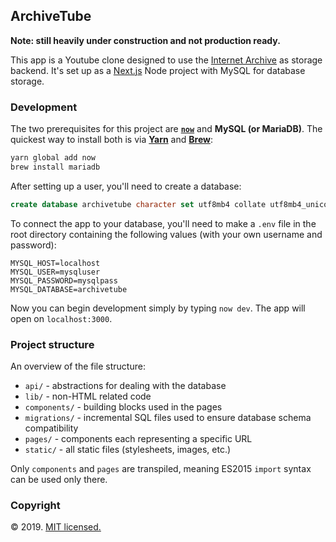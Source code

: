 ## ArchiveTube

**Note: still heavily under construction and not production ready.**

This app is a Youtube clone designed to use the [Internet Archive](https://archive.org/) as storage backend. It's set up as a [Next.js](https://zeit.co/guides/deploying-nextjs-with-now/) Node project with MySQL for database storage.

### Development

The two prerequisites for this project are **[`now`](https://zeit.co/download)** and **MySQL (or MariaDB)**. The quickest way to install both is via **[Yarn](https://yarnpkg.com/)** and **[Brew](https://brew.sh/)**:

```sh
yarn global add now
brew install mariadb
```

After setting up a user, you'll need to create a database:

```sql
create database archivetube character set utf8mb4 collate utf8mb4_unicode_ci;
```

To connect the app to your database, you'll need to make a `.env` file in the root directory containing the following values (with your own username and password):

```
MYSQL_HOST=localhost
MYSQL_USER=mysqluser
MYSQL_PASSWORD=mysqlpass
MYSQL_DATABASE=archivetube
```

Now you can begin development simply by typing `now dev`. The app will open on `localhost:3000`.

### Project structure

An overview of the file structure:

* `api/` - abstractions for dealing with the database
* `lib/` - non-HTML related code
* `components/` - building blocks used in the pages
* `migrations/` - incremental SQL files used to ensure database schema compatibility
* `pages/` - components each representing a specific URL
* `static/` - all static files (stylesheets, images, etc.)

Only `components` and `pages` are transpiled, meaning ES2015 `import` syntax can be used only there.

### Copyright

© 2019. [MIT licensed.](https://opensource.org/licenses/MIT)
